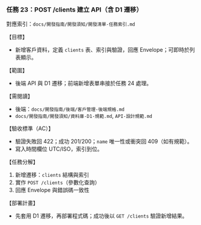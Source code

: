 ### 任務 23：POST /clients 建立 API（含 D1 遷移）

對應索引：`docs/開發指南/開發須知/開發清單-任務索引.md`

【目標】
- 新增客戶資料，定義 `clients` 表、索引與驗證，回應 Envelope；可即時於列表顯示。

【範圍】
- 後端 API 與 D1 遷移；前端新增表單串接於任務 24 處理。

【需閱讀】
- 後端：`docs/開發指南/後端/客戶管理-後端規格.md`
- `docs/開發指南/開發須知/資料庫-D1-規範.md`, `API-設計規範.md`

【驗收標準（AC）】
- 驗證失敗回 422；成功 201/200；`name` 唯一性或衝突回 409（如有規範）。
- 寫入時間欄位 UTC/ISO，索引到位。

【任務分解】
1) 新增遷移：`clients` 結構與索引
2) 實作 `POST /clients`（參數化查詢）
3) 回應 Envelope 與錯誤碼一致性

【部署計畫】
- 先套用 D1 遷移，再部署程式碼；成功後以 `GET /clients` 驗證新增結果。


